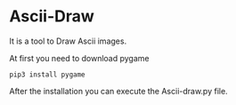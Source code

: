 # Ascii-Draw
It is a tool to Draw Ascii images.
 
At first you need to download pygame

`pip3 install pygame`

After the installation you can execute the Ascii-draw.py file.


